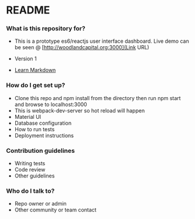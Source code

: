 # README #

### What is this repository for? ###

* This is a prototype es6/reactjs user interface dashboard. Live demo can be seen @ [http://woodlandcapital.org:3000](Link URL)

* Version 1
* [Learn Markdown](https://bitbucket.org/tutorials/markdowndemo)

### How do I get set up? ###

* Clone this repo and npm install from the directory then run npm start and browse to localhost:3000
* This is webpack-dev-server so hot reload will happen
* Material UI
* Database configuration
* How to run tests
* Deployment instructions

### Contribution guidelines ###

* Writing tests
* Code review
* Other guidelines

### Who do I talk to? ###

* Repo owner or admin
* Other community or team contact
